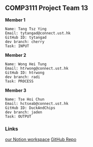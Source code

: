 ## COMP3111 Project Team 13

**Member 1**
```
Name: Tang Tsz Ying
Email: tytangad@connect.ust.hk
GitHub ID: tytangad
dev branch: cherry
Task: INPUT
```

**Member 2**
```
Name: Wong Hei Tung
Email: htrwong@connect.ust.hk
GitHub ID: htrwong
dev branch: radi
Task: PROCESS
```

**Member 3**
```
Name: Tse Hoi Chun
Email: hctseab@connect.ust.hk
GitHub ID: DuckAndChips
dev branch: jaden
Task: OUTPUT
```
### Links
[our Notion workspace](https://www.notion.so/COMP3111-Project-G-13-b5bb40dfee6449b2b316ab9311e82ba5)
[GitHub Repo](https://github.com/htrwong/COMP3111-Team13)
